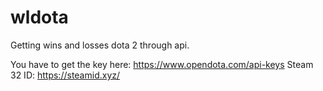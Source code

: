 # wldota
Getting wins and losses dota 2 through api.

You have to get the key here: https://www.opendota.com/api-keys
Steam 32 ID: https://steamid.xyz/
